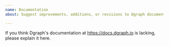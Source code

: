 ```yaml
---
name: Documentation
about: Suggest improvements, additions, or revisions to Dgraph documentation.

---
```


If you think Dgraph's documentation at https://docs.dgraph.io is lacking, please
explain it here.
